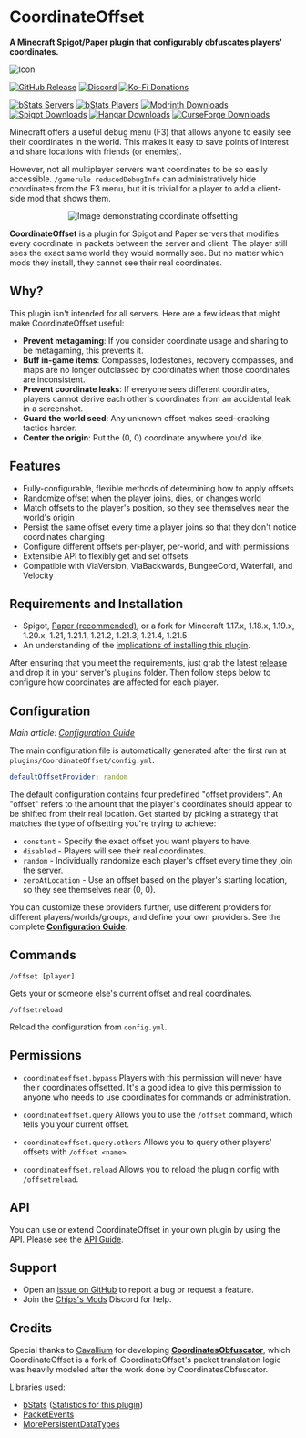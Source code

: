 CoordinateOffset
================
**A Minecraft Spigot/Paper plugin that configurably obfuscates players' coordinates.**

![Icon](.github/img/icon128.png)

[![GitHub Release](https://img.shields.io/github/v/release/joshuaprince/CoordinateOffset?link=https%3A%2F%2Fgithub.com%2Fjoshuaprince%2FCoordinateOffset%2Freleases)](https://github.com/joshuaprince/CoordinateOffset/releases)
[![Discord](https://img.shields.io/discord/1258675512583389236?logo=discord&logoColor=7389D8&label=discord&color=7389D8&link=https%3A%2F%2Fdiscord.gg%2FV3xYtqU9JU)](https://discord.gg/V3xYtqU9JU)
[![Ko-Fi Donations](https://img.shields.io/badge/ko--fi-jtprince-red?logo=ko-fi)](https://ko-fi.com/jtprince)

[![bStats Servers](https://img.shields.io/bstats/servers/19988?color=lightblue&link=https%3A%2F%2Fbstats.org%2Fplugin%2Fbukkit%2FCoordinateOffset%2F19988)](https://bstats.org/plugin/bukkit/CoordinateOffset/19988)
[![bStats Players](https://img.shields.io/bstats/players/19988?color=lightblue&link=https%3A%2F%2Fbstats.org%2Fplugin%2Fbukkit%2FCoordinateOffset%2F19988)](https://bstats.org/plugin/bukkit/CoordinateOffset/19988)
[![Modrinth Downloads](https://img.shields.io/modrinth/dt/coordinateoffset?logo=modrinth&label=modrinth&link=https%3A%2F%2Fmodrinth.com%2Fplugin%2Fcoordinateoffset)](https://modrinth.com/plugin/coordinateoffset)
[![Spigot Downloads](https://img.shields.io/spiget/downloads/111292?logo=spigotmc&logoColor=yellow&label=spigot&color=yellow&link=https%3A%2F%2Fwww.spigotmc.org%2Fresources%2Fcoordinateoffset.111292%2F)](https://www.spigotmc.org/resources/coordinateoffset.111292/)
[![Hangar Downloads](https://img.shields.io/hangar/dt/CoordinateOffset?logo=paper&label=hangar&color=blue&link=https%3A%2F%2Fhangar.papermc.io%2Fjtchips%2FCoordinateOffset)](https://hangar.papermc.io/jtchips/CoordinateOffset)
[![CurseForge Downloads](https://img.shields.io/curseforge/dt/889789?logo=curseforge&logoColor=orange&label=bukkitdev&color=orange&link=https%3A%2F%2Fdev.bukkit.org%2Fprojects%2Fcoordinateoffset)](https://dev.bukkit.org/projects/coordinateoffset)

Minecraft offers a useful debug menu (F3) that allows anyone to easily see their coordinates in the world.
This makes it easy to save points of interest and share locations with friends (or enemies).

However, not all multiplayer servers want coordinates to be so easily accessible. `/gamerule reducedDebugInfo` can
administratively hide coordinates from the F3 menu, but it is trivial for a player to add a client-side mod that
shows them.

<p align="center">
<img src=".github/img/end.png" alt="Image demonstrating coordinate offsetting">
</p>

**CoordinateOffset** is a plugin for Spigot and Paper servers that modifies every coordinate in packets between the
server and client. The player still sees the exact same world they would normally see. But no matter which mods they
install, they cannot see their real coordinates.

Why?
----
This plugin isn't intended for all servers. Here are a few ideas that might make CoordinateOffset useful:
* **Prevent metagaming**: If you consider coordinate usage and sharing to be metagaming, this prevents it.
* **Buff in-game items**: Compasses, lodestones, recovery compasses, and maps are no longer outclassed by coordinates 
  when those coordinates are inconsistent.
* **Prevent coordinate leaks**: If everyone sees different coordinates, players cannot derive each other's coordinates
  from an accidental leak in a screenshot.
* **Guard the world seed**: Any unknown offset makes seed-cracking tactics harder.
* **Center the origin**: Put the (0, 0) coordinate anywhere you'd like.

Features
--------
* Fully-configurable, flexible methods of determining how to apply offsets
* Randomize offset when the player joins, dies, or changes world
* Match offsets to the player's position, so they see themselves near the world's origin
* Persist the same offset every time a player joins so that they don't notice coordinates changing
* Configure different offsets per-player, per-world, and with permissions
* Extensible API to flexibly get and set offsets
* Compatible with ViaVersion, ViaBackwards, BungeeCord, Waterfall, and Velocity

Requirements and Installation
-----------------------------
* Spigot, [Paper (recommended)](https://papermc.io/), or a fork for Minecraft
  1.17.x, 1.18.x, 1.19.x, 1.20.x, 1.21, 1.21.1, 1.21.2, 1.21.3, 1.21.4, 1.21.5
* An understanding of the [implications of installing this
plugin](https://github.com/joshuaprince/CoordinateOffset/wiki/Implications-and-Limitations).

After ensuring that you meet the requirements, just grab the latest
[release](https://github.com/joshuaprince/CoordinateOffset/releases/latest) and drop it in your server's `plugins`
folder. Then follow steps below to configure how coordinates are affected for each player.

Configuration
-------------
*Main article: [Configuration Guide](https://github.com/joshuaprince/CoordinateOffset/wiki/Configuration-Guide)*

The main configuration file is automatically generated after the first run at `plugins/CoordinateOffset/config.yml`.

```yaml
defaultOffsetProvider: random
```

The default configuration contains four predefined "offset providers". An "offset" refers to the amount that the
player's coordinates should appear to be shifted from their real location. Get started by picking a strategy that
matches the type of offsetting you're trying to achieve:
* `constant` - Specify the exact offset you want players to have.
* `disabled` - Players will see their real coordinates.
* `random` - Individually randomize each player's offset every time they join the server.
* `zeroAtLocation` - Use an offset based on the player's starting location, so they see themselves near (0, 0).

You can customize these providers further, use different providers for different players/worlds/groups, and define your
own providers. See the complete
[**Configuration Guide**](https://github.com/joshuaprince/CoordinateOffset/wiki/Configuration-Guide).

Commands
--------
```
/offset [player]
```
Gets your or someone else's current offset and real coordinates.

```
/offsetreload
```
Reload the configuration from `config.yml`.

Permissions
-----------
* `coordinateoffset.bypass`
Players with this permission will never have their coordinates offsetted.
It's a good idea to give this permission to anyone who needs to use coordinates for commands or administration.

* `coordinateoffset.query`
Allows you to use the `/offset` command, which tells you your current offset.

* `coordinateoffset.query.others`
Allows you to query other players' offsets with `/offset <name>`.

* `coordinateoffset.reload`
Allows you to reload the plugin config with `/offsetreload`.

API
---
You can use or extend CoordinateOffset in your own plugin by using the API. Please see the
[API Guide](https://github.com/joshuaprince/CoordinateOffset/wiki/API).

Support
-------
* Open an [issue on GitHub](https://github.com/joshuaprince/CoordinateOffset/issues) to report a bug or request a feature.
* Join the [Chips's Mods](https://discord.gg/V3xYtqU9JU) Discord for help.

Credits
-------
Special thanks to [Cavallium](https://github.com/cavallium) for developing
[**CoordinatesObfuscator**](https://github.com/cavallium/CoordinatesObfuscator), which CoordinateOffset is a fork of.
CoordinateOffset's packet translation logic was heavily modeled after the work done by CoordinatesObfuscator.

Libraries used:
* [bStats](https://bstats.org/) ([Statistics for this plugin](https://bstats.org/plugin/bukkit/CoordinateOffset/19988))
* [PacketEvents](https://github.com/retrooper/packetevents)
* [MorePersistentDataTypes](https://github.com/JEFF-Media-GbR/MorePersistentDataTypes)
